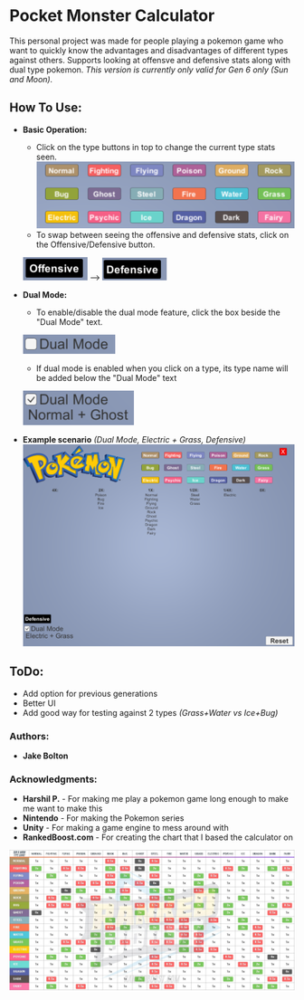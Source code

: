 # Pocket Monster Calculator
This personal project was made for people playing a pokemon game who want to quickly know the advantages and disadvantages
of different types against others. Supports looking at offensve and defensive stats along with dual type pokemon.
*This version is currently only valid for Gen 6 only (Sun and Moon).*

	
## How To Use:
- **Basic Operation:**
	- Click on the type buttons in top to change the current type stats seen. 
	![Type Buttons](https://github.com/ate134/PocketMonsterCalculator/blob/master/Assets/Materials/Pictures%20for%20GitHub/Types.PNG "Type Buttons")
	- To swap between seeing the offensive and defensive stats, click on the
	Offensive/Defensive button. 
	
	![Offensive Button](https://github.com/ate134/PocketMonsterCalculator/blob/master/Assets/Materials/Pictures%20for%20GitHub/OffensiveButton.PNG "Offensive Button")    -->    ![Defensive Button](https://github.com/ate134/PocketMonsterCalculator/blob/master/Assets/Materials/Pictures%20for%20GitHub/DefensiveButton.PNG "Defensive Button")
	
- **Dual Mode:**
	- To enable/disable the dual mode feature, click the box beside the "Dual Mode" text. 
	
	![Dual Mode Text](https://github.com/ate134/PocketMonsterCalculator/blob/master/Assets/Materials/Pictures%20for%20GitHub/DualModeToggle.PNG "Dual Mode Text")
	- If dual mode is enabled when you click on a type, its type name will be added below the 
	"Dual Mode" text 
	
	![Dual Mode with Types](https://github.com/ate134/PocketMonsterCalculator/blob/master/Assets/Materials/Pictures%20for%20GitHub/DualModeTypeNames.PNG "Dual mode with types")

- **Example scenario** *(Dual Mode, Electric + Grass, Defensive)*
	![Example screen](https://github.com/ate134/PocketMonsterCalculator/blob/master/Assets/Materials/Pictures%20for%20GitHub/Example.PNG "Example")

## ToDo:
- Add option for previous generations
- Better UI
- Add good way for testing against 2 types *(Grass+Water vs Ice+Bug)*
	
### Authors:
- **Jake Bolton**

### Acknowledgments:
- **Harshil P.** - For making me play a pokemon game long enough to make me want to make this
- **Nintendo** - For making the Pokemon series
- **Unity** - For making a game engine to mess around with
- **RankedBoost.com** - For creating the chart that I based the calculator on

![RankedBoost Type Chart](https://github.com/ate134/PocketMonsterCalculator/blob/master/Assets/Materials/sun-and-moon-type-chart-2.jpg "Pokemon Type Chart")